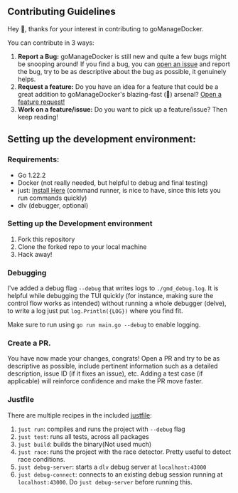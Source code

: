 ## Contributing Guidelines

Hey 👋, thanks for your interest in contributing to goManageDocker. 

You can contribute in 3 ways: 

1. **Report a Bug:** goManageDocker is still new and quite a few bugs might be snooping around! If you find a bug, you can [open an issue](https://github.com/ajayd-san/gomanagedocker/issues/new?assignees=&labels=&projects=&template=bug_report.md&title=BUG+%F0%9F%90%9E%3A) and report the bug, try to be as descriptive about the bug as possible, it genuinely helps.
2. **Request a feature:** Do you have an idea for a feature that could be a great addition to goManageDocker's blazing-fast (🦀) arsenal? [Open a feature request!](https://github.com/ajayd-san/gomanagedocker/issues/new?assignees=&labels=&projects=&template=feature_request.md&title=)
3. **Work on a feature/issue:** Do you want to pick up a feature/issue? Then keep reading!

## Setting up the development environment: 

### Requirements: 
- Go 1.22.2
- Docker (not really needed, but helpful to debug and final testing)
- just:  [Install Here](https://github.com/casey/just) (command runner, is nice to have, since this lets you run commands quickly) 
- dlv (debugger, optional)

### Setting up the Development environment
1. Fork this repository
2. Clone the forked repo to your local machine
3. Hack away!

### Debugging 
I've added a debug flag `--debug` that writes logs to `./gmd_debug.log`. It is helpful while debugging the TUI quickly (for instance, making sure the control flow works as intended) without running a whole debugger (delve), to write a log just put `log.Println({LOG})` where you find fit. 

Make sure to run using `go run main.go --debug` to enable logging. 

### Create a PR. 
You have now made your changes, congrats! Open a PR and try to be as descriptive as possible, include pertinent information such as a detailed description, issue ID (if it fixes an issue), etc. Adding a test case (if applicable) will reinforce confidence and make the PR move faster.


### Justfile

There are multiple recipes in the included [justfile](./justfile): 

1. `just run`: compiles and runs the project with `--debug` flag
2. `just test`: runs all tests, across all packages
3. `just build`: builds the binary(Not used much)
4. `just race`: runs the project with the race detector. Pretty useful to detect race conditions. 
5. `just debug-server`: starts a `dlv` debug server at `localhost:43000`
6. `just debug-connect`: connects to an existing debug session running at `localhost:43000`. Do `just debug-server` before running this. 
